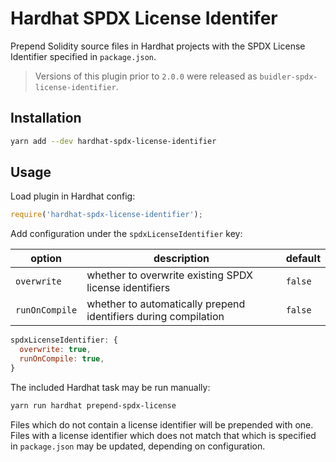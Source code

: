 # Hardhat SPDX License Identifer

Prepend Solidity source files in Hardhat projects with the SPDX License Identifier specified in `package.json`.

> Versions of this plugin prior to `2.0.0` were released as `buidler-spdx-license-identifier`.

## Installation

```bash
yarn add --dev hardhat-spdx-license-identifier
```

## Usage

Load plugin in Hardhat config:

```javascript
require('hardhat-spdx-license-identifier');
```

Add configuration under the `spdxLicenseIdentifier` key:

| option | description | default |
|-|-|-|
| `overwrite` | whether to overwrite existing SPDX license identifiers | `false` |
| `runOnCompile` | whether to automatically prepend identifiers during compilation | `false` |

```javascript
spdxLicenseIdentifier: {
  overwrite: true,
  runOnCompile: true,
}
```

The included Hardhat task may be run manually:

```bash
yarn run hardhat prepend-spdx-license
```

Files which do not contain a license identifier will be prepended with one.  Files with a license identifier which does not match that which is specified in `package.json` may be updated, depending on configuration.
